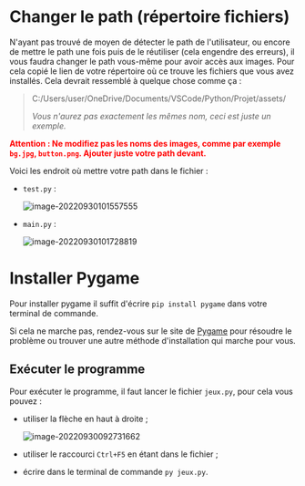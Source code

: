 # Changer le path (répertoire fichiers)

N'ayant pas trouvé de moyen de détecter le path de l'utilisateur, ou encore de mettre le path une fois puis de le réutiliser (cela engendre des erreurs), il vous faudra changer le path vous-même pour avoir accès aux images. Pour cela copié le lien de votre répertoire où ce trouve les fichiers que vous avez installés. Cela devrait ressemblé à quelque chose comme ça :

> C:/Users/user/OneDrive/Documents/VSCode/Python/Projet/assets/
>
> *Vous n'aurez pas exactement les mêmes nom, ceci est juste un exemple.*

**<span style="color:red">Attention : Ne modifiez pas les noms des images, comme par exemple `bg.jpg`, `button.png`. Ajouter juste votre path devant.</span>**

Voici les endroit où mettre votre path dans le fichier :

* `test.py` :

  ![image-20220930101557555](C:\Users\loris\AppData\Roaming\Typora\typora-user-images\image-20220930101557555.png)

* `main.py` :

  ![image-20220930101728819](C:\Users\loris\AppData\Roaming\Typora\typora-user-images\image-20220930101728819.png)

# Installer Pygame

Pour installer pygame il suffit d'écrire `pip install pygame` dans votre terminal de commande.

Si cela ne marche pas, rendez-vous sur le site de <a href="https://www.pygame.org/wiki/GettingStarted">Pygame</a> pour résoudre le problème ou trouver une autre méthode d'installation qui marche pour vous.

## Exécuter le programme

Pour exécuter le programme, il faut lancer le fichier `jeux.py`, pour cela vous pouvez :

* utiliser la flèche en haut à droite ;

  ![image-20220930092731662](C:\Users\loris\AppData\Roaming\Typora\typora-user-images\image-20220930092731662.png)

* utiliser le raccourci `Ctrl+F5` en étant dans le fichier ;

* écrire dans le terminal de commande `py jeux.py`.
